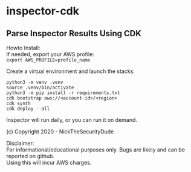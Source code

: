 # inspector-cdk

## Parse Inspector Results Using CDK

Howto Install:  
If needed, export your AWS profile:  
`export AWS_PROFILE=profile_name`

Create a virtual environment and launch the stacks:  
```
python3 -m venv .venv  
source .venv/bin/activate   
python3 -m pip install -r requirements.txt  
cdk bootstrap aws://<account-id>/<region>  
cdk synth   
cdk deploy --all
```

Inspector will run daily, or you can run it on demand.

(c) Copyright 2020 - NickTheSecurityDude

Disclaimer:  
For informational/educational purposes only.  Bugs are likely and can be reported on github.  
Using this will incur AWS charges.
